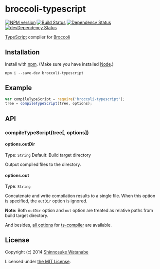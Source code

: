 # broccoli-typescript

[![NPM version](https://badge.fury.io/js/broccoli-typescript.svg)](https://www.npmjs.org/package/broccoli-typescript)
[![Build Status](https://travis-ci.org/shinnn/broccoli-typescript.svg?branch=master)](https://travis-ci.org/shinnn/broccoli-typescript)
[![Dependency Status](https://david-dm.org/shinnn/broccoli-typescript.svg)](https://david-dm.org/shinnn/broccoli-typescript)
[![devDependency Status](https://david-dm.org/shinnn/broccoli-typescript/dev-status.svg)](https://david-dm.org/shinnn/broccoli-typescript#info=devDependencies)

[TypeScript](https://github.com/Microsoft/TypeScript) compiler for [Broccoli](https://github.com/broccolijs/broccoli)

## Installation

Install with [npm](https://www.npmjs.org/). (Make sure you have installed [Node](http://nodejs.org/).)

```
npm i --save-dev broccoli-typescript
```

## Example

```javascript
var compileTypeScript = require('broccoli-typescript');
tree = compileTypeScript(tree, options);
```

## API

### compileTypeScript(tree[, options])

#### options.outDir

Type: `String` Default: Build target directory

Output compiled files to the directory. 

#### options.out

Type: `String`

Concatenate and write compilation results to a single file. When this option is specified, the `outDir` option is ignored.

**Note:** Both `outDir` option and `out` option are treated as relative paths from build target directory.

And besides, [all options](https://github.com/jedmao/ts-compiler#tsicompileroptions) for [ts-compiler](https://github.com/jedmao/ts-compiler) are available.

## License

Copyright (c) 2014 [Shinnosuke Watanabe](https://github.com/shinnn)

Licensed under [the MIT License](./LICENSE).
